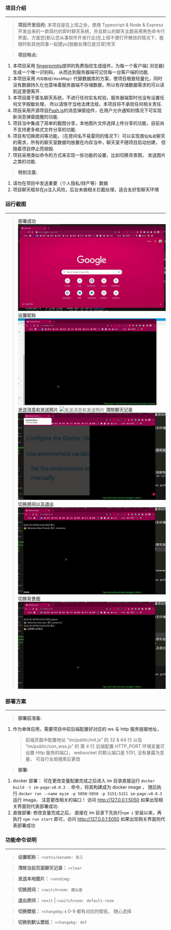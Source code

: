 ### 项目介绍
---
> **项目开发目的:** 本项目是在上班之余，使用 Typescript & Node & Express开发出来的一款简约的即时聊天系统，并且默认的聊天主题采用黑色命令行界面，方面您[默认您从事软件开发行业]在上班不便打开微信的情况下，能随时和其他同事一起摸yu[脱敏处理已是日常]夸天
    
> **项目特点:**
1. 本项目采用 [fingerprintjs](https://fingerprintjs.com/)提供的免费指纹生成组件，为每一个客户端( 浏览器)生成一个唯一识别码， 从而达到服务器端可记住每一台客户端的功能.
2. 本项目采用 `内存数组(HashMap)` 代替数据库的方案，使项目极致轻量化，同时没有数据持久化也意味着服务器端不存储数据，所以有存储数据需求的可以读到这里便离开.
3. 本项目属于匿名聊天系统，不进行任何实名校验，服务器端暂时也没有设置任何文字脱敏处理， 所以请恪守当地法律法规，本项目将不承担任何相关责任.
4. 项目采用开源项目[Push.js](https://pushjs.org/)的消息弹窗组件，在用户允许通知的情况下可实现新消息弹窗提醒的功能.
5. 项目当中集成了简单的截图分享，本地图片文件选择上传分享的功能，目前尚不支持更多格式文件分享的功能.
6. 项目有切换房间等功能，（在房间名不易雷同的情况下）可以实现类似`私密`聊天的需求，所有的聊天室数据均放置在内存当中，聊天室不随项目启动创建， 但随着项目停止而销毁.
7. 项目采用类似命令的方式来实现一些功能的设置，比如切换背景图， 发送图片之类的功能.
    
> **特别注意:** 
1. 请勿在项目中发送重要（个人隐私/财产等）数据
2. 项目聊天框存在js注入风险，后台未做相关拦截处理，适合友好型聊天环境

### 运行截图
---
> **部署成功** ![部署成功](./resource/部署成功.gif)
> **设置昵称** ![设置昵称](./resource/设置昵称.gif)
> **发送消息和发送照片** ![发送消息和发送照片](./resource/发送消息和发送照片.gif)
> **清除聊天记录** ![清除聊天记录](./resource/清除聊天记录.gif)
> **切换房间以及退出** ![切换房间以及退出](./resource/切换房间以及退出.gif)
> **切换背景图** ![切换背景图](./resource/切换背景图.gif)

### 部署方案
---
> **部署前准备:**
1. 作为单体应用，需要项目中前后端配置好对应的 ws 与 http 服务链接地址， 
    > 前端页面中配置地址 “im/public/init.js” 的 32 & 64 行 以及 “im/public/con_wss.js” 的 第 4 行
    > 后端配置 HTTP_PORT 环境变量可设置 Http 服务的端口， websocket 的默认端口是 5151, 没有暴露为变量， 可自行全局搜索后更改

> **部署:**
1. docker 部署： 可在更改变量配置完成之后进入 im 目录直接运行 `docker build -t im-page:v0.0.3 .` 命令，将其构建成为 docker image ， 随后执行 `docker run --name myim -p 5050:5050 -p 5151:5151 im-page:v0.0.3` 运行 imaga， 注意更改相关的端口！ 访问 http://127.0.0.1:5050 如果出现相关界面则代表部署成功.
2. 直接部署: 修改变量完成之后， 直接在 im 目录下先执行`npm i` 安装以来，再执行 `npm run start` 即可，访问 http://127.0.0.1:5050 如果出现相关界面则代表部署成功



### 功能命令说明
---
> **设置昵称：** `>setnickename: 张三`

> **清除当前页面聊天记录：** `>clear`

> **发送本地图片：** `>sendimg:`

> **切换房间：** `>switchroom: 魔仙堡`

> **退出房间：** `>exit` | `>switchroom: default-room`

> **切换壁纸：** `>changebg:4` 0-9 都有对应的壁纸， 随心选择

> **切换到默认壁纸：** `>changebg: def`  










